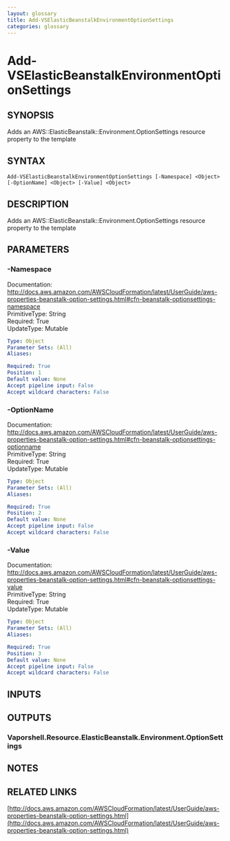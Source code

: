 ```yaml
---
layout: glossary
title: Add-VSElasticBeanstalkEnvironmentOptionSettings
categories: glossary
---
```


# Add-VSElasticBeanstalkEnvironmentOptionSettings

## SYNOPSIS
Adds an AWS::ElasticBeanstalk::Environment.OptionSettings resource property to the template

## SYNTAX

```
Add-VSElasticBeanstalkEnvironmentOptionSettings [-Namespace] <Object> [-OptionName] <Object> [-Value] <Object>
```

## DESCRIPTION
Adds an AWS::ElasticBeanstalk::Environment.OptionSettings resource property to the template

## PARAMETERS

### -Namespace
Documentation: http://docs.aws.amazon.com/AWSCloudFormation/latest/UserGuide/aws-properties-beanstalk-option-settings.html#cfn-beanstalk-optionsettings-namespace    
PrimitiveType: String    
Required: True    
UpdateType: Mutable

```yaml
Type: Object
Parameter Sets: (All)
Aliases: 

Required: True
Position: 1
Default value: None
Accept pipeline input: False
Accept wildcard characters: False
```

### -OptionName
Documentation: http://docs.aws.amazon.com/AWSCloudFormation/latest/UserGuide/aws-properties-beanstalk-option-settings.html#cfn-beanstalk-optionsettings-optionname    
PrimitiveType: String    
Required: True    
UpdateType: Mutable

```yaml
Type: Object
Parameter Sets: (All)
Aliases: 

Required: True
Position: 2
Default value: None
Accept pipeline input: False
Accept wildcard characters: False
```

### -Value
Documentation: http://docs.aws.amazon.com/AWSCloudFormation/latest/UserGuide/aws-properties-beanstalk-option-settings.html#cfn-beanstalk-optionsettings-value    
PrimitiveType: String    
Required: True    
UpdateType: Mutable

```yaml
Type: Object
Parameter Sets: (All)
Aliases: 

Required: True
Position: 3
Default value: None
Accept pipeline input: False
Accept wildcard characters: False
```

## INPUTS

## OUTPUTS

### Vaporshell.Resource.ElasticBeanstalk.Environment.OptionSettings

## NOTES

## RELATED LINKS

[http://docs.aws.amazon.com/AWSCloudFormation/latest/UserGuide/aws-properties-beanstalk-option-settings.html](http://docs.aws.amazon.com/AWSCloudFormation/latest/UserGuide/aws-properties-beanstalk-option-settings.html)

